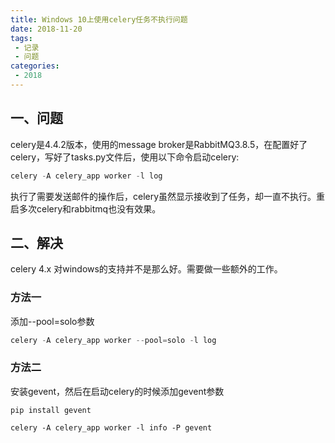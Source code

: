 ```yaml
---
title: Windows 10上使用celery任务不执行问题
date: 2018-11-20
tags:
 - 记录 
 - 问题
categories:
 - 2018
---
```


## 一、问题
celery是4.4.2版本，使用的message broker是RabbitMQ3.8.5，在配置好了celery，写好了tasks.py文件后，使用以下命令启动celery:
``` python
celery -A celery_app worker -l log
```

执行了需要发送邮件的操作后，celery虽然显示接收到了任务，却一直不执行。重启多次celery和rabbitmq也没有效果。

## 二、解决
celery 4.x 对windows的支持并不是那么好。需要做一些额外的工作。

### 方法一
添加--pool=solo参数
``` python
celery -A celery_app worker --pool=solo -l log
```

### 方法二
安装gevent，然后在启动celery的时候添加gevent参数

`pip install gevent`
```
celery -A celery_app worker -l info -P gevent
```
